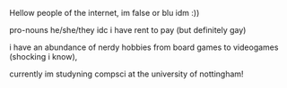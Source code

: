 Hellow people of the internet, im false or blu idm :))

pro-nouns he/she/they idc i have rent to pay (but definitely gay)

i have an abundance of nerdy hobbies from board games to videogames (shocking i know),

currently im studyning compsci at the university of nottingham!




<!---
falseblu2023/falseblu2023 is a ✨ special ✨ repository because its `README.md` (this file) appears on your GitHub profile.
You can click the Preview link to take a look at your changes.
--->
